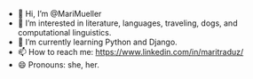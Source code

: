 - 👋 Hi, I’m @MariMueller
- 👀 I’m interested in literature, languages, traveling, dogs, and computational linguistics.
- 🌱 I’m currently learning Python and Django.
- 📫 How to reach me: https://www.linkedin.com/in/maritraduz/
- 😄 Pronouns: she, her.

<!---
MariMueller/MariMueller is a ✨ special ✨ repository because its `README.md` (this file) appears on your GitHub profile.
You can click the Preview link to take a look at your changes.
--->
